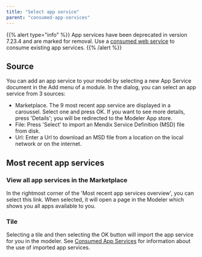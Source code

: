 ```yaml
---
title: "Select app service"
parent: "consumed-app-services"
---
```


{{% alert type="info" %}}
App services have been deprecated in version 7.23.4 and are marked for removal. Use a [consumed web service](consumed-web-services) to consume existing app services.
{{% /alert %}}

## Source

You can add an app service to your model by selecting a new App Service document in the Add menu of a module. In the dialog, you can select an app service from 3 sources:

*   Marketplace. The 9 most recent app service are displayed in a caroussel. Select one and press OK. If you want to see more details, press 'Details'; you will be redirected to the Modeler App store.
*   File: Press 'Select' to import an Mendix Service Definition (MSD) file from disk.
*   Url: Enter a Url to download an MSD file from a location on the local network or on the internet.

## Most recent app services

### View all app services in the Marketplace

In the rightmost corner of the 'Most recent app services overview', you can select this link. When selected, it will open a page in the Modeler which shows you all apps available to you.

### Tile

Selecting a tile and then selecting the OK button will import the app service for you in the modeler. See [Consumed App Services](consumed-app-services) for information about the use of imported app services.

